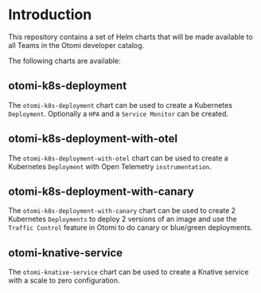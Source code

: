 # Introduction

This repository contains a set of Helm charts that will be made available to all Teams in the Otomi developer catalog.

The following charts are available:

## otomi-k8s-deployment

The `otomi-k8s-deployment` chart can be used to create a Kubernetes `Deployment`. Optionally a `HPA` and a `Service Monitor` can be created.

## otomi-k8s-deployment-with-otel

The `otomi-k8s-deployment-with-otel` chart can be used to create a Kubernetes `Deployment` with Open Telemetry `instrumentation`.

## otomi-k8s-deployment-with-canary

The `otomi-k8s-deployment-with-canary` chart can be used to create 2 Kubernetes `Deployments` to deploy 2 versions of an image and use the `Traffic Control` feature in Otomi to do canary or blue/green deployments.

## otomi-knative-service

The `otomi-knative-service` chart can be used to create a Knative service with a scale to zero configuration.
